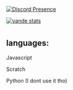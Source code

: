 [![Discord Presence](https://lanyard.cnrad.dev/api/713805665407205426?showDisplayName=true&idleMessage=Not%20doin%20crap)](https://discord.com/users/713805665407205426)

[![yande stats](https://github-readme-stats.vercel.app/api?username=theyande)](https://github.com/theyande/)

#

## languages:
Javascript 

Scratch

Python (I dont use it tho)
